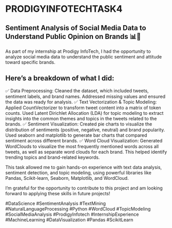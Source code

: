 # PRODIGYINFOTECHTASK4

## Sentiment Analysis of Social Media Data to Understand Public Opinion on Brands 📊💬

As part of my internship at Prodigy InfoTech, I had the opportunity to analyze social media data to understand the public sentiment and attitude toward specific brands. 

## Here’s a breakdown of what I did:

✅ Data Preprocessing:
Cleaned the dataset, which included tweets, sentiment labels, and brand names.
Addressed missing values and ensured the data was ready for analysis.
✅ Text Vectorization & Topic Modeling:
Applied CountVectorizer to transform tweet content into a matrix of token counts.
Used Latent Dirichlet Allocation (LDA) for topic modeling to extract insights into the common themes and topics in the tweets related to the brands.
✅ Sentiment Visualization:
Created pie charts to visualize the distribution of sentiments (positive, negative, neutral) and brand popularity.
Used seaborn and matplotlib to generate bar charts that compared sentiment across different brands.
✅ Word Cloud Visualization:
Generated WordClouds to visualize the most frequently mentioned words across all tweets, as well as separate word clouds for each brand. This helped identify trending topics and brand-related keywords.

This task allowed me to gain hands-on experience with text data analysis, sentiment detection, and topic modeling, using powerful libraries like Pandas, Scikit-learn, Seaborn, Matplotlib, and WordCloud.

I’m grateful for the opportunity to contribute to this project and am looking forward to applying these skills in future projects!

#DataScience #SentimentAnalysis #TextMining #NaturalLanguageProcessing #Python #WordCloud #TopicModeling #SocialMediaAnalysis #ProdigyInfotech #InternshipExperience #MachineLearning #DataVisualization #Pandas #ScikitLearn
